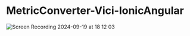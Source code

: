 # MetricConverter-Vici-IonicAngular


![Screen Recording 2024-09-19 at 18 12 03](https://github.com/user-attachments/assets/d32b24f3-4699-4870-a2b9-686e95c97111)
